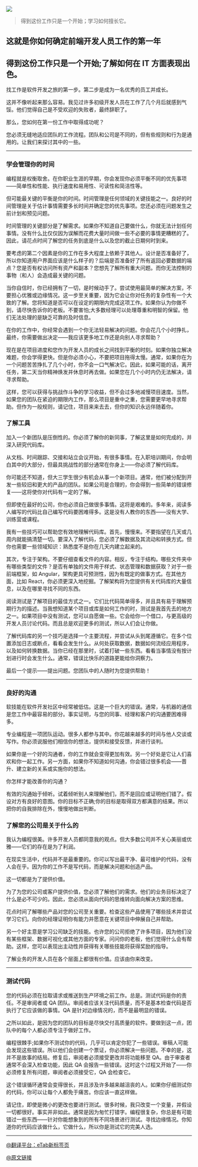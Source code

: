 ![](https://picx.zhimg.com/80/v2-1e9ea0a51c3712c6506c126bb1e416c7_720w.jpeg)

> 得到这份工作只是一个开始；学习如何擅长它。

## 这就是你如何确定前端开发人员工作的第一年

## 得到这份工作只是一个开始;了解如何在 IT 方面表现出色。

找工作是软件开发之旅的第一步。第二步是成为一名优秀的员工并成长。

这并不像听起来那么容易。我见过许多初级开发人员在工作了几个月后就感到气馁。他们觉得自己是不受欢迎的失败者，最终辞职了。

那么，您如何在第一份工作中取得成功呢？

您必须无缝地适应团队的工作流程。团队和公司是不同的，但有些规则和行为是通用的。让我们来探讨其中的一些。

---

### 学会管理你的时间

编程就是权衡取舍。在你职业生涯的早期，你会发现你必须平衡不同的优先事项——简单性和性能、执行速度和易用性、可读性和简洁性等。

但可能最关键的平衡是你的时间。时间管理是任何领域的关键技能之一。良好的时间管理是关于估计事情需要多长时间并确定您的优先事项。您还必须在问题发生之前计划和预见问题。

时间管理的关键部分是了解需求。如果你不知道自己要做什么，你就无法计划任何事情。没有什么比仅仅因为误解而花费大量时间做一些不必要的事情更糟糕的了。因此，请花点时间了解您的任务到底是什么以及您的截止日期何时到来。

要考虑的第二个因素是你的工作在多大程度上依赖于其他人。设计是否准备好了，所以你知道用户界面应该是什么样子的？后端是否准备好了所有返回必要数据的端点？您是否有权访问所有资产和副本？您想先了解所有重大问题。而你无法控制的事物（和人）会造成最关键的问题。

当你自信时，你已经拥有了一切，是时候动手了。尝试使用最简单的解决方案，不要担心优雅或边缘情况。这一步至关重要，因为它会让你对任务的复杂性有一个大致的了解。您将知道是否可以在设定的期限内完成这项工作。如果你认为你做不到，请尽快告诉你的老板。不要害怕;大多数经理可以处理尊重和明智的保留。他们无法处理的是缺乏可靠的及时信息。

在你的工作中，你经常会遇到一个你无法轻易解决的问题。你会花几个小时挣扎，最终，你需要做出决定——我应该更多地工作还是向别人寻求帮助？

现在是在项目进度和您作为开发人员的成长之间找到平衡的时刻。如果你独立解决难题，你会学得更快。但是你必须小心，不要把项目拖得太慢。通常，如果你在为一个问题苦苦挣扎了几个小时，你不会一口气解决它。因此，如果可能的话，离开任务，第二天当你精神焕发并休息时再去做。如果您在几个小时内仍无法解决，请寻求帮助。

这样，您可以获得与挑战作斗争的学习收益，但不会过多地减慢项目速度。当然，如果您的团队在紧迫的期限内工作，那么项目是重中之重，您需要更早地寻求帮助。但作为一般规则，请记住，项目来来去去，但你的知识永远伴随着你。


### 了解工具

加入一个新团队是压倒性的。你必须了解你的新同事，了解这里是如何完成的，并深入研究代码库。

从文档、时间跟踪、交接和站立会议开始，有很多事情。在入职培训期间，你会明白其中的大部分，但最具挑战性的部分通常在你身上——你必须了解代码库。

你可能还不知道，但大三学生很少有机会从事一个新项目。通常，他们被分配到开发一些较旧和更大的产品的团队。如果公司是合理的，你会得到一些简单的错误修复——这将使你对代码有一定的了解。

但即使在最好的公司，你也必须自己做很多事情。这将是艰难的。多年来，阅读多人编写的代码比自己编写代码要困难得多。这是没有人教你的东西——没有大学、训练营或课程。

我有一些技巧可以帮助您有效地理解代码库。首先，慢慢来。不要指望在几天或几周内就能搞清楚一切。要深入了解代码，您必须了解数据及其流动和转换方式。但你也需要一些领域知识：熟悉度不是你在几天内建立起来的。

其次，专注于架构。不要仔细查看文件的内容。相反，专注于结构。哪些文件夹中有哪些类型的文件？是否有单独的文件用于样式、状态管理和数据获取？对于一些前端框架，如 Angular，架构更具可预测性，因为有既定的做事方式。在其他方面，比如 React，你必须更深入地挖掘。了解架构将为您提供有关代码库的大量信息，以及在哪里寻找不同的东西。

阅读测试是了解项目的最佳方式之一。它们比代码简单得多，并且具有易于理解预期行为的描述。当我想知道某个项目或库是如何工作的时，测试是我首先去的地方之一。如果项目中没有测试，您可以自愿做一些。它会给你一个借口，与更高级的开发人员讨论代码。而且总是欢迎更多的测试，所以人们会让你做。

了解代码库的另一个技巧是选择一个主要流程，并尝试从头到尾遵循它。在多个位置添加日志或断点，看看会发生什么。从何处获取数据，数据如何流经应用程序，以及如何转换数据。当你已经在那里时，试着打破一些东西。看看当事情没有按计划进行时会发生什么。通常，错误比快乐的道路更能给你洞察力。

最后一个提示——提出问题。您团队中的人随时为您提供帮助！

---

### 良好的沟通

软技能在软件开发社区中经常被低估。这是一个巨大的错误。通常，与机器的通信是您工作中最容易的部分。事实证明，与您的同事、经理和客户的沟通要困难得多。

专业编程是一项团队运动。很多人都参与其中。你花越来越多的时间与他人交谈或写作。你必须说服他们相信你的想法，提供和接受反馈，并进行谈判。

如果你是一个好的沟通者，你的工作就会变得更加有效。另一个好处是它让人们喜欢和你一起工作。另一方面，如果你不知道如何沟通，你会错过很多机会——晋升、建立新的关系或实施你的想法。

你怎样才能改善你的沟通？

有效的沟通始于倾听。试着倾听别人来理解他们，而不是回应或证明他们错了。假设对方有良好的意图。你的目标不正确;你的目标是取得双方都满意的结果。所以把你的自我排除在外，慢慢地做出判断。



### 了解您的公司是关于什么的

我认为编程很美。许多开发人员都同意我的观点。但大多数公司并不关心美丽或优雅——它们的存在是为了利润。

在现实生活中，代码并不是最重要的。你可以写出最干净、最可维护的代码，没有人会在乎。因为你的工作不是写代码，而是解决问题和创造产品。

这一切都是为了提供价值。

为了为您的公司或客户提供价值，您必须了解他们的需求。他们的业务目标决定了什么是必不可少的。因此，您必须从面向代码的思维转向面向解决方案的思维。

花点时间了解哪些产品对您的公司至关重要。检查这些产品使用了哪些技术并尝试学习它们。向你的经理证明你有能力并愿意在关键项目中伸展自己并帮助。

另一个好主意是学习公司缺乏的技能。也许您的公司拒绝了许多项目，因为他们没有某些框架、数据可视化或其他方面的专家。问问你的老板，他们觉得什么会有帮助。这样，您可以表现出主动性并获得有关哪些技能将获得奖励的指导。

了解业务的开发人员在各个层面上都很有价值。应该由你来改变。

---

### 测试代码

您的代码必须在拉取请求或推送到生产环境之前工作。总是。测试代码是你的责任。不是审阅者或 QA 团队。审阅者应该关注代码质量，而不是基本检查代码是否执行了它应该做的事情。QA 是针对边缘情况的，而不是最明显的错误。

之所以如此，是因为您的团队的目标是尽快交付高质量的软件。要做到这一点，团队中的每个人都必须专注于做好工作。

编程很棘手;如果你不测试你的代码，几乎可以肯定你犯了一些错误。审稿人可能会发现这些错误。所以他们会创建一个票证，你必须解决一些问题。不幸的是，这并不是故事的结局。修复后，审阅者必须接受更改并将功能移至 QA。由于审查者通常不会深入检查功能，因此 QA 会报告一些错误。这时这个过程又开始了——你必须修复所有问题，审阅者必须接受它，QA 会检查它。

这个错误循环通常会变得很长，并且涉及许多越来越沮丧的人。如果你仔细测试你的代码，你可以让每个人都免于痛苦。你应该一直这样做。

请记住，即使是微小的更改也要进行测试。很多时候，我只改变一个变量，并假设一切都很好。事实并非如此。通常是因为匆忙打错字。编程很复杂，你总是有可能错过一些东西——针对你能想象到的所有不同场景进行测试。寻找边缘情况。你知道你的代码应该做什么，它做什么，所以你是测试它的完美人选。

---

[@翻译平台：eTab新标签页](https://etab.store/)

[@原文链接](https://hype4.academy/articles/coding/this-is-how-you-nail-first-years-of-frontend-developer-job)
